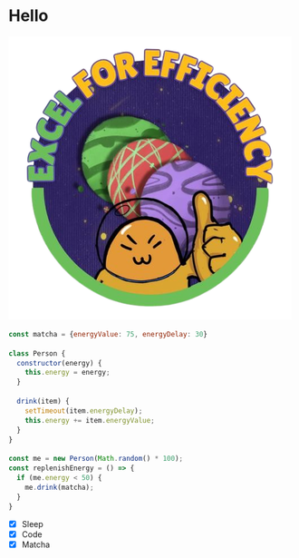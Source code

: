 # Hello

![Logo of Excel For Efficiency!](https://github.com/PeppermintSnow/ExcelForEfficiency/blob/website/images/head/logo.png?raw=true)

``` javascript
const matcha = {energyValue: 75, energyDelay: 30}

class Person {
  constructor(energy) {
    this.energy = energy;
  }

  drink(item) {
    setTimeout(item.energyDelay);
    this.energy += item.energyValue;    
  }
}

const me = new Person(Math.random() * 100);
const replenishEnergy = () => {
  if (me.energy < 50) {
    me.drink(matcha);
  }
}

```

- [x] Sleep
- [x] Code
- [x] Matcha
